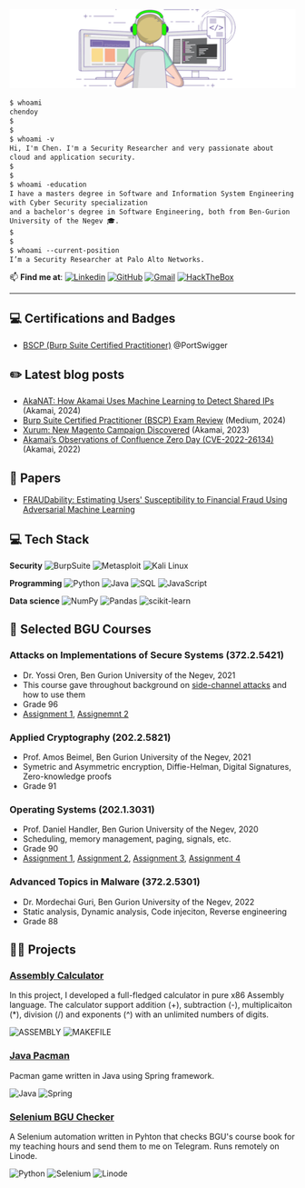 ![Header](https://raw.githubusercontent.com/leorrose/leorrose/master/readme_header.gif "Header")

```
$ whoami
chendoy
$
$
$ whoami -v
Hi, I'm Chen. I'm a Security Researcher and very passionate about cloud and application security.
$
$
$ whoami -education
I have a masters degree in Software and Information System Engineering with Cyber Security specialization
and a bachelor's degree in Software Engineering, both from Ben-Gurion University of the Negev 🎓.
$
$
$ whoami --current-position
I’m a Security Researcher at Palo Alto Networks.
```
<!--
![chendoy](https://www.hackthebox.eu/badge/image/1778593)
-->

📫 **Find me at**: 
[![Linkedin](https://img.shields.io/badge/LinkedIn-0077B5?style=flat&logo=linkedin&logoColor=white)](https://www.linkedin.com/in/chendoy) 
[![GitHub](https://img.shields.io/badge/GitHub-131112?style=flat&logo=github&logoColor=white)](https://github.com/chendoy)
[![Gmail](https://img.shields.io/badge/Gmail-d44638?style=flat&logo=gmail&logoColor=white)](mailto:chendoy@gmail.com)
[![HackTheBox](https://img.shields.io/badge/HackTheBox-d44638?style=flat&logo=hackthebox&logoColor=a0ef03&color=121926)](https://app.hackthebox.com/profile/1778593)

---

## 💻 Certifications and Badges

- [BSCP (Burp Suite Certified Practitioner)](https://portswigger.net/web-security/e/c/d8e801847633de54) @PortSwigger
  
## ✏️ Latest blog posts
- [AkaNAT: How Akamai Uses Machine Learning to Detect Shared IPs](https://www.akamai.com/blog/security/how-akamai-uses-machine-learning-to-detect-shared-ips) (Akamai, 2024)
- [Burp Suite Certified Practitioner (BSCP) Exam Review](https://medium.com/@chendoy/burp-suite-certified-practitioner-bscp-exam-review-0a6846d76802) (Medium, 2024)
- [Xurum: New Magento Campaign Discovered](https://www.akamai.com/blog/security-research/new-sophisticated-magento-campaign-xurum-webshell) (Akamai, 2023)
- [Akamai’s Observations of Confluence Zero Day (CVE-2022-26134)](https://www.akamai.com/blog/security-research/atlassian-confluence-vulnerability-observations) (Akamai, 2022)

## 📜 Papers
- [FRAUDability: Estimating Users' Susceptibility to Financial Fraud Using Adversarial Machine Learning](https://arxiv.org/abs/2312.01200)

## 💻 Tech Stack
**Security**
![BurpSuite](https://img.shields.io/badge/BurpSuite-white?style=flat&logo=portswigger&logoColor=orange)
![Metasploit](https://img.shields.io/badge/Metasploit-2596CD?logo=metasploit&logoColor=fff&style=flat)
![Kali Linux](https://img.shields.io/badge/Kali%20Linux-268BEE?style=flat&logo=kalilinux&logoColor=white)

**Programming**
![Python](https://img.shields.io/badge/Python-3670A0?style=flat&logo=Python&logoColor=ffdd54)
![Java](https://img.shields.io/badge/Java-ED8B00?style=flat&logo=openjdk&logoColor=white)
![SQL](https://img.shields.io/badge/SQL-%2307405e.svg?style=flat&logo=sqlite&logoColor=white)
![JavaScript](https://img.shields.io/badge/JavaScript-%23F7DF1E?style=flat&logo=javascript&logoColor=white)

**Data science**
![NumPy](https://img.shields.io/badge/Numpy-%23013243.svg?style=flat&logo=Numpy&logoColor=white)
![Pandas](https://img.shields.io/badge/Pandas-%23150458.svg?style=flat&logo=pandas&logoColor=white)
![scikit-learn](https://img.shields.io/badge/scikit--learn-%23F7931E.svg?style=flat&logo=scikit-learn&logoColor=white)


## 📖 Selected BGU Courses

### Attacks on Implementations of Secure Systems (372.2.5421)
- Dr. Yossi Oren, Ben Gurion University of the Negev, 2021
- This course gave throughout background on [side-channel attacks](https://en.wikipedia.org/wiki/Side-channel_attack) and how to use them
- Grade 96
- [Assignment 1](https://github.com/chendoy/aes-power-analysis-aoi), [Assignemnt 2](https://github.com/chendoy/temporal-side-channel-aoi)

### Applied Cryptography (202.2.5821)
- Prof. Amos Beimel, Ben Gurion University of the Negev, 2021
- Symetric and Asymmetric encryption, Diffie-Helman, Digital Signatures, Zero-knowledge proofs
- Grade 91

### Operating Systems (202.1.3031)
- Prof. Daniel Handler, Ben Gurion University of the Negev, 2020
- Scheduling, memory management, paging, signals, etc.
- Grade 90
- [Assignment 1](https://github.com/chendoy/xv6-scheduling), [Assignment 2](https://github.com/chendoy/xv6-signals), [Assignment 3](https://github.com/chendoy/xv6-paging), [Assignment 4](https://github.com/chendoy/xv6-soft-links)

### Advanced Topics in Malware (372.2.5301)
- Dr. Mordechai Guri, Ben Gurion University of the Negev, 2022
- Static analysis, Dynamic analysis, Code injeciton, Reverse engineering
- Grade 88

## 🧑‍💻 Projects

### [Assembly Calculator](https://github.com/chendoy/assembly-calculator)
In this project, I developed a full-fledged calculator in pure x86 Assembly language. The calculator support addition (+), subtraction (-), multiplicaiton (*), division (/) and exponents (^) with an unlimited numbers of digits.

![ASSEMBLY](https://img.shields.io/badge/_-ASM-6E4C13.svg?style=flat)
![MAKEFILE](https://img.shields.io/badge/_-Makefile-427819.svg?style=flat&logo=Cmake)

### [Java Pacman](https://github.com/chendoy/pacman-java)
Pacman game written in Java using Spring framework. 

![Java](https://img.shields.io/badge/Java-ED8B00?style=flat&logo=openjdk&logoColor=white)
![Spring](https://img.shields.io/badge/Spring-%236DB33F.svg?style=flat&logo=spring&logoColor=white)

### [Selenium BGU Checker](https://github.com/chendoy/selenium-course-check)
A Selenium automation written in Pyhton that checks BGU's course book for my teaching hours and send them to me on Telegram. Runs remotely on Linode.

![Python](https://img.shields.io/badge/Python-3670A0?style=flat&logo=python&logoColor=ffdd54)
![Selenium](https://img.shields.io/badge/-Selenium-%43B02A?style=flat&logo=selenium&logoColor=white)
![Linode](https://img.shields.io/badge/Linode-00A95C?style=flat&logo=akamai&logoColor=white)
